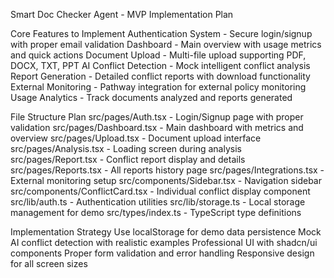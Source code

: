 Smart Doc Checker Agent - MVP Implementation Plan

Core Features to Implement
Authentication System - Secure login/signup with proper email validation
Dashboard - Main overview with usage metrics and quick actions
Document Upload - Multi-file upload supporting PDF, DOCX, TXT, PPT
AI Conflict Detection - Mock intelligent conflict analysis
Report Generation - Detailed conflict reports with download functionality
External Monitoring - Pathway integration for external policy monitoring
Usage Analytics - Track documents analyzed and reports generated

File Structure Plan
src/pages/Auth.tsx - Login/Signup page with proper validation
src/pages/Dashboard.tsx - Main dashboard with metrics and overview
src/pages/Upload.tsx - Document upload interface
src/pages/Analysis.tsx - Loading screen during analysis
src/pages/Report.tsx - Conflict report display and details
src/pages/Reports.tsx - All reports history page
src/pages/Integrations.tsx - External monitoring setup
src/components/Sidebar.tsx - Navigation sidebar
src/components/ConflictCard.tsx - Individual conflict display component
src/lib/auth.ts - Authentication utilities
src/lib/storage.ts - Local storage management for demo
src/types/index.ts - TypeScript type definitions

Implementation Strategy
Use localStorage for demo data persistence
Mock AI conflict detection with realistic examples
Professional UI with shadcn/ui components
Proper form validation and error handling
Responsive design for all screen sizes